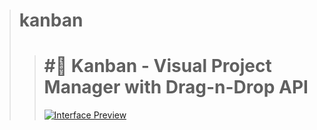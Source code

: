 > # kanban
> > # #:memo: Kanban - Visual Project Manager with Drag-n-Drop API
> > [![Interface Preview](https://github.com/LucasArifa/kanban/blob/master/images/screenshot-kaban-interface.png)](https://lucasarifa.github.io/kanban/)
